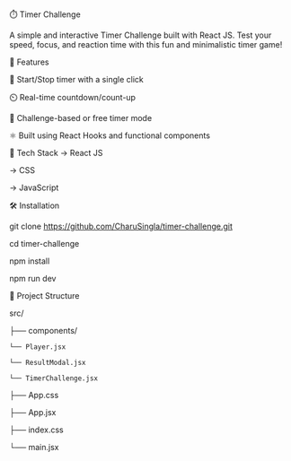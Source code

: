 ⏱️ Timer Challenge

A simple and interactive Timer Challenge built with React JS. Test your speed, focus, and reaction time with this fun and minimalistic timer game!

🚀 Features

🎯 Start/Stop timer with a single click

⏲️ Real-time countdown/count-up

🧠 Challenge-based or free timer mode

⚛️ Built using React Hooks and functional components

🔧 Tech Stack
-> React JS

-> CSS 

-> JavaScript

🛠️ Installation

git clone https://github.com/CharuSingla/timer-challenge.git

cd timer-challenge

npm install

npm run dev

📁 Project Structure

src/

├── components/

    └── Player.jsx
    
    └── ResultModal.jsx
    
    └── TimerChallenge.jsx

├── App.css

├── App.jsx

├── index.css

└── main.jsx
